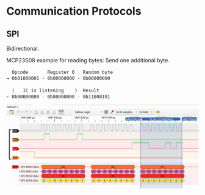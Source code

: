 # Communication Protocols

## SPI

Bidirectional.

MCP23S08 example for reading bytes: Send one additional byte.

```
  Opcode       Register 0   Random byte
→ 0b01000001 - 0b00000000 - 0b00000000

  (   IC is listening    )  Result
← 0b00000000 - 0b00000000 - 0b11000101
```

![MCP23S08 with SPI](Pictures/pulseview-spi-mcp23s08.png)
